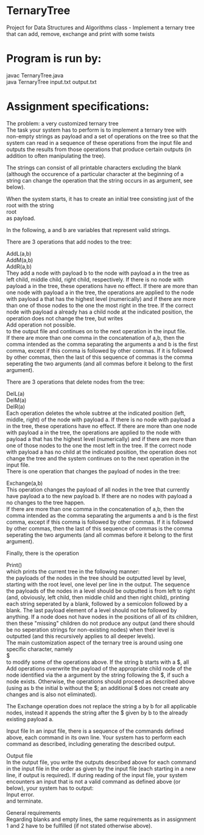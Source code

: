 # TernaryTree
Project for Data Structures and Algorithms class - Implement a ternary tree that can add, remove, exchange and print with some twists

# Program is run by:

javac TernaryTree.java \
java TernaryTree input.txt output.txt 

# Assignment specifications:


The problem: a very customized ternary tree\
The task your system has to perform is to implement a ternary tree with non-empty strings as payload and a set of operations on the tree so that the system can read in a sequence of these operations from the input file and outputs the results from those operations that produce certain outputs (in addition to often manipulating the tree).

The strings can consist of all printable characters excluding the blank (although the occurence of a particular character at the beginning of a string can change the operation that the string occurs in as argument, see below).

When the system starts, it has to create an initial tree consisting just of the root with the string\
root\
as payload.

In the following, a and b are variables that represent valid strings.

There are 3 operations that add nodes to the tree:

AddL(a,b)\
AddM(a,b)\
AddR(a,b)\
They add a node with payload b to the node with payload a in the tree as left child, middle child, right child, respectively. If there is no node with payload a in the tree, these operations have no effect. If there are more than one node with payload a in the tree, the operations are applied to the node with payload a that has the highest level (numerically) and if there are more than one of those nodes to the one the most right in the tree. If the correct node with payload a already has a child node at the indicated position, the operation does not change the tree, but writes\
Add operation not possible.\
to the output file and continues on to the next operation in the input file.\
If there are more than one comma in the concatenation of a,b, then the comma intended as the comma separating the arguments a and b is the first comma, except if this comma is followed by other commas. If it is followed by other commas, then the last of this sequence of commas is the comma seperating the two arguments (and all commas before it belong to the first argument).

There are 3 operations that delete nodes from the tree:

DelL(a)\
DelM(a)\
DelR(a)\
Each operation deletes the whole subtree at the indicated position (left, middle, right) of the node with payload a. If there is no node with payload a in the tree, these operations have no effect. If there are more than one node with payload a in the tree, the operations are applied to the node with payload a that has the highest level (numerically) and if there are more than one of those nodes to the one the most left in the tree. If the correct node with payload a has no child at the indicated position, the operation does not change the tree and the system continues on to the next operation in the input file.\
There is one operation that changes the payload of nodes in the tree:

Exchange(a,b)\
This operation changes the payload of all nodes in the tree that currently have payload a to the new payload b. If there are no nodes with payload a no changes to the tree happen.\
If there are more than one comma in the concatenation of a,b, then the comma intended as the comma separating the arguments a and b is the first comma, except if this comma is followed by other commas. If it is followed by other commas, then the last of this sequence of commas is the comma seperating the two arguments (and all commas before it belong to the first argument).

Finally, there is the operation

Print()\
which prints the current tree in the following manner:\
the payloads of the nodes in the tree should be outputted level by level, starting with the root level, one level per line in the output. The sequence the payloads of the nodes in a level should be outputted is from left to right (and, obviously, left child, then middle child and then right child), printing each string seperated by a blank, followed by a semicolon followed by a blank. The last payload element of a level should not be followed by anything. If a node does not have nodes in the positions of all of its children, then these "missing" children do not produce any output (and there should be no seperation strings for non-existing nodes) when their level is outputted (and this recursively applies to all deeper levels).\
The main customization aspect of the ternary tree is around using one specific character, namely\
$\
to modify some of the operations above. If the string b starts with a $, all Add operations overwrite the payload of the appropriate child node of the node identified via the a argument by the string following the $, if such a node exists. Otherwise, the operations should proceed as described above (using as b the initial b without the $; an additional $ does not create any changes and is also not eliminated).

The Exchange operation does not replace the string a by b for all applicable nodes, instead it appends the string after the $ given by b to the already existing payload a.

Input file
In an input file, there is a sequence of the commands defined above, each command in its own line. Your system has to perform each command as described, including generating the described output.

Output file\
In the output file, you write the outputs described above for each command in the input file in the order as given by the input file (each starting in a new line, if output is required). If during reading of the input file, your system encounters an input that is not a valid command as defined above (or below), your system has to output:\
Input error.\
and terminate.

General requirements\
Regarding blanks and empty lines, the same requirements as in assignment 1 and 2 have to be fulfilled (if not stated otherwise above).
